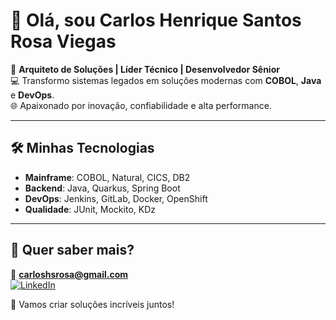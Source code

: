 # 👋 Olá, sou Carlos Henrique Santos Rosa Viegas  

🎯 **Arquiteto de Soluções | Líder Técnico | Desenvolvedor Sênior**  
💻 Transformo sistemas legados em soluções modernas com **COBOL**, **Java** e **DevOps**.  
🌐 Apaixonado por inovação, confiabilidade e alta performance.  

---

## 🛠️ Minhas Tecnologias  
- **Mainframe**: COBOL, Natural, CICS, DB2  
- **Backend**: Java, Quarkus, Spring Boot  
- **DevOps**: Jenkins, GitLab, Docker, OpenShift  
- **Qualidade**: JUnit, Mockito, KDz  

---

## 🌟 Quer saber mais?  
📧 **carloshsrosa@gmail.com**  
[![LinkedIn](https://img.shields.io/badge/LinkedIn-blue?style=flat-square&logo=linkedin&logoColor=white)](https://www.linkedin.com/in/carloshsrosa/)  

🎉 Vamos criar soluções incríveis juntos!



<!-- ### Hi! How are you?  👋

- 🔭 I’m currently working on **Cast Group**
- 🌱 I'm improving my **frontend** skills
- 📫 How to reach me: **carloshsrosa@gmail.com** and **https://www.linkedin.com/in/carloshsrosa/**

**Technologies/Tools:**

![Git](https://img.shields.io/badge/-Git-000?&logo=git)
![GitHub](https://img.shields.io/badge/-GitHub-000000?&logo=github)
![Linux](https://img.shields.io/badge/-Linux-000?&logo=Linux&logoColor=FCC624)
![Shell](https://img.shields.io/badge/-Shell-000?&logo=gnubash)
![HTML5](https://img.shields.io/badge/-HTML5-000?&logo=html5)
![CSS3](https://img.shields.io/badge/-CSS-000?&logo=css3&logoColor=1572B6)
![Java](https://img.shields.io/badge/-Java-000000?style=flat&logo=oracle&logoColor=F80000)
![Quarkus](https://img.shields.io/badge/-Quarkus-000?&logo=Quarkus)
![Swagger](https://img.shields.io/badge/-Swagger-000?&logo=Swagger)
![Docker](https://img.shields.io/badge/-Docker-000?&logo=Docker)
![Kubernetes](https://img.shields.io/badge/-Kubernetes-000?&logo=Kubernetes)
![Terraform](https://img.shields.io/badge/-Terraform-000?&logo=Terraform&logoColor=7B42BC)
![Jenkins](https://img.shields.io/badge/-Jenkins-000?&logo=Jenkins)
![Prometheus](https://img.shields.io/badge/-Prometheus-000?&logo=Prometheus)
![Grafana](https://img.shields.io/badge/-Grafana-000?&logo=grafana)
![DigitalOcean](https://img.shields.io/badge/-DigitalOcean-000?&logo=DigitalOcean)
![Eclipse](https://img.shields.io/badge/-Eclipse-000?&logo=Eclipse)
![VSCode](https://img.shields.io/badge/-VSCode-000?&logo=Visual%20Studio%20Code&logoColor=007ACC)
![MySQL](https://img.shields.io/badge/-MySQL-000?&logo=MySQL)
![PostgreSQL](https://img.shields.io/badge/-PostgreSQL-000?&logo=postgresql&logoColor=336791)
![Insomnia](https://img.shields.io/badge/-Insomnia-000000?style=flat&logo=Insomnia&logoColor=4000BF)
![Figma](https://img.shields.io/badge/-Figma-000000?style=flat&logo=figma)
<!-- ![JavaScript](https://img.shields.io/badge/-JavaScript-000000?&logo=javascript) -->
<!-- ![TypeScript](https://img.shields.io/badge/-typescript-000?&logo=typescript) -->
<!-- ![Angular](https://img.shields.io/badge/-Angular-000?&logo=Angular&logoColor=D5002B) -->
<!-- ![React](https://img.shields.io/badge/-React-000?&logo=React) -->
<!-- ![Node.js](https://img.shields.io/badge/-Node-000?&logo=node.js) -->
<!-- ![npm](https://img.shields.io/badge/-npm-000000?&logo=npm) -->
<!-- ![Springboot](https://img.shields.io/badge/-Springboot-000?&logo=springboot) -->
<!-- ![Jupyter](https://img.shields.io/badge/-Jupyter-000000?style=flat&logo=jupyter) -->
<!-- ![Python](https://img.shields.io/badge/-Python-000000?style=flat&logo=python) -->
<!-- ![Slack](https://img.shields.io/badge/-Slack-000?&logo=slack&logoColor=1572B6) -->

<!--
**Badges:**
-->
<!--
<div>
<a href="https://www.credly.com/badges/86a2e865-7d26-437e-92dc-e4b1cd7516a5"><img src="https://images.credly.com/size/340x340/images/ae7dd2bd-1d04-43d9-b148-1ef79ec45129/image.png" alt="Badge Enterprise Application Developer" width="135px" height="135px"></a> 
<a href="https://www.credly.com/badges/94dc6cf0-5b14-4815-a87b-7c4aab754a76"><img src="https://images.credly.com/size/340x340/images/12ef4e4e-3d8d-4caf-9ab1-858c5bcb9619/image.png" alt="Badge Cloud-Native Developer" width="135px" height="135px"></a>
<a href="https://badgr.com/public/assertions/W1ZhFqJaTDiGs57ATdMINg" target="_blank"><img src="./images/imgBadgeDocker.png" alt="Badge Docker" width="115px" height="115px"></a>
<a href="https://badgr.com/public/assertions/jQxjFxDKSbapcvoknVx7rw" target="_blank"><img src="./images/imgBadgeKubernetes.png" alt="Badge Kubernetes" width="115px" height="115px"></a>
<a href="https://badgr.com/public/assertions/6lRzjtm6Tka8KnorYZQdFw" target="_blank"><img src="./images/imgBadgeTerraform.png" alt="Badge Terraform" width="115px" height="115px"></a>
<a href="https://badgr.com/public/assertions/W1ZhFqJaTDiGs57ATdMINg" target="_blank"><img src="https://media.badgr.com/uploads/badges/assertion-LnAh-Y77RoudGKkGkppJ4w.png" alt="Badge Docker" width="115px" height="115px"></a>
<a href="https://badgr.com/public/assertions/86VEFSZbSxyjBiH-YY60fg" target="_blank"><img src="./images/imgBadgePrometheusGrafana.png" alt="Badge Prometheus and Grafana" width="115px" height="115px"></a>
</div>
-->



